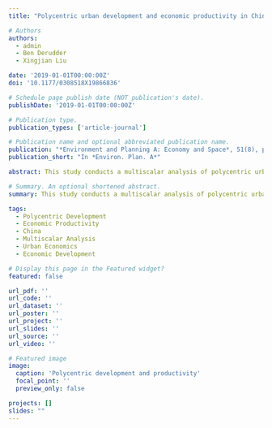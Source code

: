 ```yaml
---
title: "Polycentric urban development and economic productivity in China: a multiscalar analysis (2019)"

# Authors
authors:
  - admin
  - Ben Derudder
  - Xingjian Liu

date: '2019-01-01T00:00:00Z'
doi: '10.1177/0308518X19866836'

# Schedule page publish date (NOT publication's date).
publishDate: '2019-01-01T00:00:00Z'

# Publication type.
publication_types: ['article-journal']

# Publication name and optional abbreviated publication name.
publication: "*Environment and Planning A: Economy and Space*, 51(8), pp. 1622-1643"
publication_short: "In *Environ. Plan. A*"

abstract: This study conducts a multiscalar analysis of polycentric urban development and economic productivity in China. We examine how polycentric urban structures influence economic performance at different spatial scales, providing insights into the economic implications of urban form. The research contributes to understanding the complex relationships between urban structure and economic development.

# Summary. An optional shortened abstract.
summary: This study conducts a multiscalar analysis of polycentric urban development and economic productivity in China.

tags:
  - Polycentric Development
  - Economic Productivity
  - China
  - Multiscalar Analysis
  - Urban Economics
  - Economic Development

# Display this page in the Featured widget?
featured: false

url_pdf: ''
url_code: ''
url_dataset: ''
url_poster: ''
url_project: ''
url_slides: ''
url_source: ''
url_video: ''

# Featured image
image:
  caption: 'Polycentric development and productivity'
  focal_point: ''
  preview_only: false

projects: []
slides: ""
---
```

